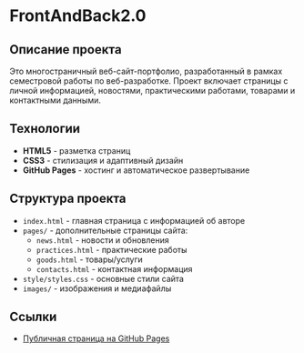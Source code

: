 # FrontAndBack2.0

## Описание проекта

Это многостраничный веб-сайт-портфолио, разработанный в рамках семестровой работы по веб-разработке. Проект включает страницы с личной информацией, новостями, практическими работами, товарами и контактными данными.

## Технологии

- **HTML5** - разметка страниц
- **CSS3** - стилизация и адаптивный дизайн
- **GitHub Pages** - хостинг и автоматическое развертывание

## Структура проекта

- `index.html` - главная страница с информацией об авторе
- `pages/` - дополнительные страницы сайта:
    - `news.html` - новости и обновления
    - `practices.html` - практические работы
    - `goods.html` - товары/услуги
    - `contacts.html` - контактная информация
- `style/styles.css` - основные стили сайта
- `images/` - изображения и медиафайлы

## Ссылки

- [Публичная страница на GitHub Pages](https://grigorykkk.github.io/FrontAndBack2.0/)
